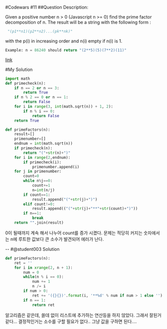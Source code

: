 #Codewars #11
##Question
Description:

Given a positive number n > 0 (Javascript n >= 0) find the prime factor decomposition of n. The result will be a string with the following form :

```python
 "(p1**n1)(p2**n2)...(pk**nk)"
```
with the p(i) in increasing order and n(i) empty if n(i) is 1.

```python
Example: n = 86240 should return "(2**5)(5)(7**2)(11)"
```

[link](https://www.codewars.com/kata/primes-in-numbers/train/python)

#My Solution

```python
import math
def primecheck(n):
    if n == 2 or n == 3:
        return True
    if n % 2 == 0 or n == 1:
        return False
    for i in range(3, int(math.sqrt(n)) + 1, 2):
        if n % i == 0:
            return False
    return True

def primeFactors(n):
    result=[]
    primenumber=[]
    endnum = int(math.sqrt(n))
    if primecheck(n):
        return "("+str(n)+")"
    for i in range(2,endnum):
        if primecheck(i):
            primenumber.append(i)
    for j in primenumber:
        count=0
        while n%j==0:
            count+=1
            n=int(n/j)
        if count==1:
            result.append("("+str(j)+")")
        elif count!=0:
            result.append(("("+str(j)+"**"+str(count)+")"))
        if n==1:
            break
    return "".join(result)
```

0이 될때까지 계속 해서 나누어 count를 증가 시켰다.
문제는 적당히 커지는 숫자에서는 n에 루트한 값보다 큰 소수가 발견되어 에러가 난다.

--
#@student003 Solution

```python
def primeFactors(n):
    ret = ''
    for i in xrange(2, n + 1):
        num = 0
        while(n % i == 0):
            num += 1
            n /= i
        if num > 0:
            ret += '({}{})'.format(i, '**%d' % num if num > 1 else '')
        if n == 1:
            return ret
```

알고리즘은 같은데, 쓸데 없이 리스트에 추가하는 연산등을 하지 않았다. 그래서 잘된거 같다... 결정적인거는 소수를 구할 필요가 없다.. 그냥 값을 구하면 된다....
